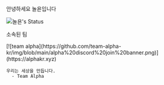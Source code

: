 안녕하세요 놀욘입니다

![놀욘's Status](https://github-readme-stats.vercel.app/api?username=noryonkr&show_icons=true)

</p>
소속된 팀<p>
  [![team alpha](https://github.com/team-alpha-kr/img/blob/main/alpha%20discord%20join%20banner.png)](https://alphakr.xyz)  
</p>
  <code>우리는 세상을 만듭니다.
  - Team Alpha
  </code>
